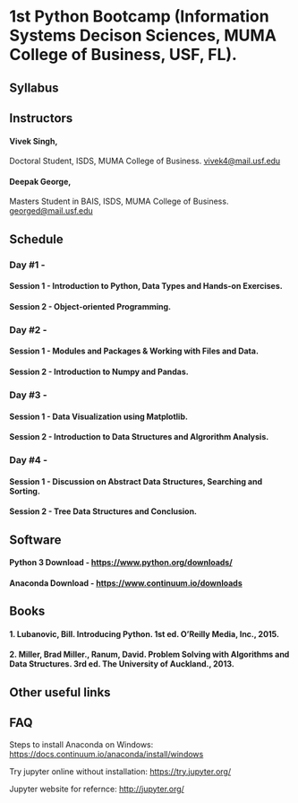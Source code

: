 # 1st Python Bootcamp (Information Systems Decison Sciences, MUMA College of Business, USF, FL).

## Syllabus

## Instructors

#### Vivek Singh,
Doctoral Student,
ISDS, MUMA College of Business.
vivek4@mail.usf.edu

#### Deepak George,
Masters Student in BAIS,
ISDS, MUMA College of Business.
georged@mail.usf.edu

## Schedule
### Day #1 - 
  #### Session 1 - Introduction to Python, Data Types and Hands-on Exercises.
  #### Session 2 - Object-oriented Programming.
 
### Day #2 -
  #### Session 1 - Modules and Packages & Working with Files and Data.
  #### Session 2 - Introduction to Numpy and Pandas.

### Day #3 - 
  #### Session 1 - Data Visualization using Matplotlib.
  #### Session 2 - Introduction to Data Structures and Algrorithm Analysis.
 
### Day #4 -
  #### Session 1 - Discussion on Abstract Data Structures, Searching and Sorting.
  #### Session 2 - Tree Data Structures and Conclusion.

## Software
  
  #### Python 3 Download - https://www.python.org/downloads/
  #### Anaconda Download - https://www.continuum.io/downloads

## Books

#### 1. Lubanovic, Bill. Introducing Python. 1st ed. O’Reilly Media, Inc., 2015.

#### 2. Miller, Brad Miller., Ranum, David. Problem Solving with Algorithms and Data Structures. 3rd ed. The University of Auckland., 2013.

## Other useful links

## FAQ

Steps to install Anaconda on Windows: https://docs.continuum.io/anaconda/install/windows

Try jupyter online without installation: https://try.jupyter.org/

Jupyter website for refernce: http://jupyter.org/

